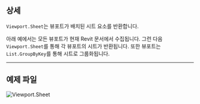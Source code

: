 ## 상세
`Viewport.Sheet`는 뷰포트가 배치된 시트 요소를 반환합니다.

아래 예에서는 모든 뷰포트가 현재 Revit 문서에서 수집됩니다. 그런 다음 `Viewport.Sheet`를 통해 각 뷰포트의 시트가 반환됩니다. 또한 뷰포트는 `List.GroupByKey`를 통해 시트로 그룹화됩니다.
___
## 예제 파일

![Viewport.Sheet](./Revit.Elements.Viewport.Sheet_img.jpg)
